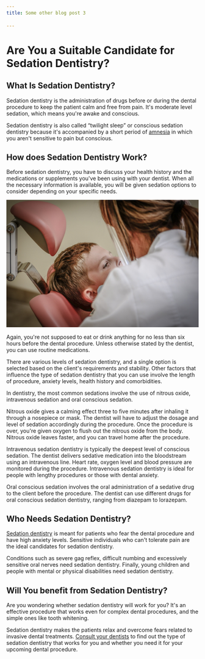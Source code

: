 ```yaml
---
title: Some other blog post 3

---
```

# Are You a Suitable Candidate for Sedation Dentistry?

## What Is Sedation Dentistry?

Sedation dentistry is the administration of drugs before or during the dental procedure to keep the patient calm and free from pain. It's moderate level sedation, which means you're awake and conscious.

Sedation dentistry is also called “twilight sleep” or conscious sedation dentistry because it's accompanied by a short period of [amnesia](https://www.mayoclinic.org/diseases-conditions/amnesia/symptoms-causes/syc-20353360) in which you aren't sensitive to pain but conscious.

## How does Sedation Dentistry Work?

Before sedation dentistry, you have to discuss your health history and the medications or supplements you've been using with your dentist. When all the necessary information is available, you will be given sedation options to consider depending on your specific needs.

![Sedan Dentistry](/uploads/dentist-g8aeb99777_1920.jpg)

Again, you're not supposed to eat or drink anything for no less than six hours before the dental procedure. Unless otherwise stated by the dentist, you can use routine medications.

There are various levels of sedation dentistry, and a single option is selected based on the client's requirements and stability. Other factors that influence the type of sedation dentistry that you can use involve the length of procedure, anxiety levels, health history and comorbidities.

In dentistry, the most common sedations involve the use of nitrous oxide, intravenous sedation and oral conscious sedation.

Nitrous oxide gives a calming effect three to five minutes after inhaling it through a nosepiece or mask. The dentist will have to adjust the dosage and level of sedation accordingly during the procedure. Once the procedure is over, you're given oxygen to flush out the nitrous oxide from the body. Nitrous oxide leaves faster, and you can travel home after the procedure.

Intravenous sedation dentistry is typically the deepest level of conscious sedation. The dentist delivers sedative medication into the bloodstream using an intravenous line. Heart rate, oxygen level and blood pressure are monitored during the procedure. Intravenous sedation dentistry is ideal for people with lengthy procedures or those with dental anxiety.

Oral conscious sedation involves the oral administration of a sedative drug to the client before the procedure. The dentist can use different drugs for oral conscious sedation dentistry, ranging from diazepam to lorazepam.

## Who Needs Sedation Dentistry?

[Sedation dentistry](https://www.nudentistry.com/houston-tx/specialty-dentistry/sedation-dentistry/) is meant for patients who fear the dental procedure and have high anxiety levels. Sensitive individuals who can't tolerate pain are the ideal candidates for sedation dentistry.

Conditions such as severe gag reflex, difficult numbing and excessively sensitive oral nerves need sedation dentistry. Finally, young children and people with mental or physical disabilities need sedation dentistry.

## Will You benefit from Sedation Dentistry?

Are you wondering whether sedation dentistry will work for you? It's an effective procedure that works even for complex dental procedures, and the simple ones like tooth whitening.

Sedation dentistry makes the patients relax and overcome fears related to invasive dental treatments. [Consult your dentists](https://www.nudentistry.com/houston-tx/our-doctors/dr-akers/) to find out the type of sedation dentistry that works for you and whether you need it for your upcoming dental procedure.